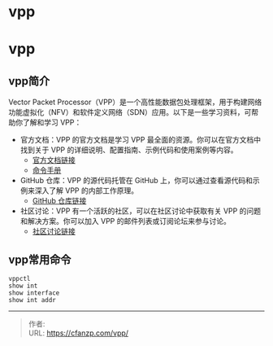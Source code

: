 # vpp


<!--more-->
# vpp
## vpp简介
Vector Packet Processor（VPP）是一个高性能数据包处理框架，用于构建网络功能虚拟化（NFV）和软件定义网络（SDN）应用。以下是一些学习资料，可帮助你了解和学习 VPP：
- 官方文档：VPP 的官方文档是学习 VPP 最全面的资源。你可以在官方文档中找到关于 VPP 的详细说明、配置指南、示例代码和使用案例等内容。
  - [官方文档链接](https://fd.io/docs/vpp/)
  - [命令手册](https://s3-docs.fd.io/vpp/23.10/cli-reference/index.html)
- GitHub 仓库：VPP 的源代码托管在 GitHub 上，你可以通过查看源代码和示例来深入了解 VPP 的内部工作原理。
  - [GitHub 仓库链接](https://github.com/FDio/vpp)
- 社区讨论：VPP 有一个活跃的社区，可以在社区讨论中获取有关 VPP 的问题和解决方案。你可以加入 VPP 的邮件列表或订阅论坛来参与讨论。
  - [社区讨论链接](https://lists.fd.io/g/vpp-dev/topics)

## vpp常用命令
```
vppctl
show int
show interface
show int addr
```


---

> 作者:   
> URL: https://cfanzp.com/vpp/  

